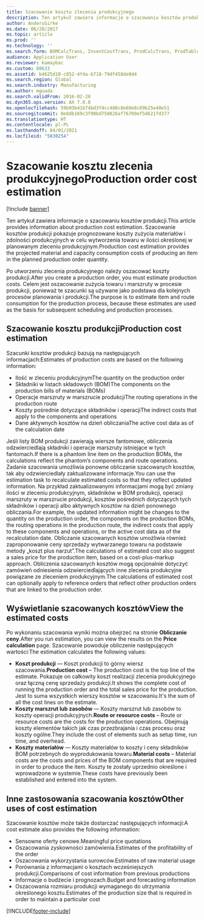 ```yaml
---
title: Szacowanie kosztu zlecenia produkcyjnego
description: Ten artykuł zawiera informacje o szacowaniu kosztów produkcji. Szacowanie kosztów produkcji pokazuje prognozowane koszty zużycia materiałów i zdolności produkcyjnych w celu wytworzenia towaru w ilości określonej w planowanym zleceniu produkcyjnym.
author: AndersGirke
ms.date: 06/20/2017
ms.topic: article
ms.prod: ''
ms.technology: ''
ms.search.form: BOMCalcTrans, InventCostTrans, ProdCalcTrans, ProdTableJour, ProdTableListPage
audience: Application User
ms.reviewer: kamaybac
ms.custom: 80633
ms.assetid: b4625d10-c852-4fda-b718-79df458de0d4
ms.search.region: Global
ms.search.industry: Manufacturing
ms.author: mguada
ms.search.validFrom: 2016-02-28
ms.dyn365.ops.version: AX 7.0.0
ms.openlocfilehash: 59b93b41b74bd3f4cc480c8e60e8c69b25e40e51
ms.sourcegitcommit: 0e8db169c3f90bd750826af76709ef5d621fd377
ms.translationtype: HT
ms.contentlocale: pl-PL
ms.lasthandoff: 04/01/2021
ms.locfileid: "5830254"
---
```

# <a name="production-order-cost-estimation"></a><span data-ttu-id="9a29f-104">Szacowanie kosztu zlecenia produkcyjnego</span><span class="sxs-lookup"><span data-stu-id="9a29f-104">Production order cost estimation</span></span>

[!include [banner](../includes/banner.md)]

<span data-ttu-id="9a29f-105">Ten artykuł zawiera informacje o szacowaniu kosztów produkcji.</span><span class="sxs-lookup"><span data-stu-id="9a29f-105">This article provides information about production cost estimation.</span></span> <span data-ttu-id="9a29f-106">Szacowanie kosztów produkcji pokazuje prognozowane koszty zużycia materiałów i zdolności produkcyjnych w celu wytworzenia towaru w ilości określonej w planowanym zleceniu produkcyjnym.</span><span class="sxs-lookup"><span data-stu-id="9a29f-106">Production cost estimation provides the projected material and capacity consumption costs of producing an item in the planned production order quantity.</span></span> 

<span data-ttu-id="9a29f-107">Po utworzeniu zlecenia produkcyjnego należy oszacować koszty produkcji.</span><span class="sxs-lookup"><span data-stu-id="9a29f-107">After you create a production order, you must estimate production costs.</span></span> <span data-ttu-id="9a29f-108">Celem jest oszacowanie zużycia towaru i marszruty w procesie produkcji, ponieważ te szacunki są używane jako podstawa dla kolejnych procesów planowania i produkcji.</span><span class="sxs-lookup"><span data-stu-id="9a29f-108">The purpose is to estimate item and route consumption for the production process, because these estimates are used as the basis for subsequent scheduling and production processes.</span></span>

## <a name="production-cost-estimation"></a><span data-ttu-id="9a29f-109">Szacowanie kosztu produkcji</span><span class="sxs-lookup"><span data-stu-id="9a29f-109">Production cost estimation</span></span>
<span data-ttu-id="9a29f-110">Szacunki kosztów produkcji bazują na następujących informacjach:</span><span class="sxs-lookup"><span data-stu-id="9a29f-110">Estimates of production costs are based on the following information:</span></span>

-   <span data-ttu-id="9a29f-111">Ilość w zleceniu produkcyjnym</span><span class="sxs-lookup"><span data-stu-id="9a29f-111">The quantity on the production order</span></span>
-   <span data-ttu-id="9a29f-112">Składniki w listach składowych (BOM)</span><span class="sxs-lookup"><span data-stu-id="9a29f-112">The components on the production bills of materials (BOMs)</span></span>
-   <span data-ttu-id="9a29f-113">Operacje marszruty w marszrucie produkcji</span><span class="sxs-lookup"><span data-stu-id="9a29f-113">The routing operations in the production route</span></span>
-   <span data-ttu-id="9a29f-114">Koszty pośrednie dotyczące składników i operacji</span><span class="sxs-lookup"><span data-stu-id="9a29f-114">The indirect costs that apply to the components and operations</span></span>
-   <span data-ttu-id="9a29f-115">Dane aktywnych kosztów na dzień obliczania</span><span class="sxs-lookup"><span data-stu-id="9a29f-115">The active cost data as of the calculation date</span></span>

<span data-ttu-id="9a29f-116">Jeśli listy BOM produkcji zawierają wiersze fantomowe, obliczenia odzwierciedlają składniki i operacje marszruty istniejące w tych fantomach.</span><span class="sxs-lookup"><span data-stu-id="9a29f-116">If there is a phantom line item on the production BOMs, the calculations reflect the phantom’s components and route operations.</span></span> <span data-ttu-id="9a29f-117">Zadanie szacowania umożliwia ponowne obliczanie szacowanych kosztów, tak aby odzwierciedlały zaktualizowane informacje.</span><span class="sxs-lookup"><span data-stu-id="9a29f-117">You can use the estimation task to recalculate estimated costs so that they reflect updated information.</span></span> <span data-ttu-id="9a29f-118">Na przykład zaktualizowanymi informacjami mogą być zmiany ilości w zleceniu produkcyjnym, składników w BOM produkcji, operacji marszruty w marszrucie produkcji, kosztów pośrednich dotyczących tych składników i operacji albo aktywnych kosztów na dzień ponownego obliczania.</span><span class="sxs-lookup"><span data-stu-id="9a29f-118">For example, the updated information might be changes to the quantity on the production order, the components on the production BOMs, the routing operations in the production route, the indirect costs that apply to these components and operations, or the active cost data as of the recalculation date.</span></span> <span data-ttu-id="9a29f-119">Obliczanie szacowanych kosztów umożliwia również zaproponowanie ceny sprzedaży wytwarzanego towaru na podstawie metody „koszt plus narzut”.</span><span class="sxs-lookup"><span data-stu-id="9a29f-119">The calculations of estimated cost also suggest a sales price for the production item, based on a cost-plus-markup approach.</span></span> <span data-ttu-id="9a29f-120">Obliczenia szacowanych kosztów mogą opcjonalnie dotyczyć zamówień odniesienia odzwierciedlających inne zlecenia produkcyjne powiązane ze zleceniem produkcyjnym.</span><span class="sxs-lookup"><span data-stu-id="9a29f-120">The calculations of estimated cost can optionally apply to reference orders that reflect other production orders that are linked to the production order.</span></span>

## <a name="view-the-estimated-costs"></a><span data-ttu-id="9a29f-121">Wyświetlanie szacowanych kosztów</span><span class="sxs-lookup"><span data-stu-id="9a29f-121">View the estimated costs</span></span>
<span data-ttu-id="9a29f-122">Po wykonaniu szacowania wyniki można obejrzeć na stronie **Obliczanie ceny**.</span><span class="sxs-lookup"><span data-stu-id="9a29f-122">After you run estimation, you can view the results on the **Price calculation** page.</span></span> <span data-ttu-id="9a29f-123">Szacowanie powoduje obliczenie następujących wartości:</span><span class="sxs-lookup"><span data-stu-id="9a29f-123">The estimation calculates the following values:</span></span>

-   <span data-ttu-id="9a29f-124">**Koszt produkcji** — Koszt produkcji to górny wiersz szacowania.</span><span class="sxs-lookup"><span data-stu-id="9a29f-124">**Production cost** – The production cost is the top line of the estimate.</span></span> <span data-ttu-id="9a29f-125">Pokazuje on całkowity koszt realizacji zlecenia produkcyjnego oraz łączną cenę sprzedaży produkcji.</span><span class="sxs-lookup"><span data-stu-id="9a29f-125">It shows the complete cost of running the production order and the total sales price for the production.</span></span> <span data-ttu-id="9a29f-126">Jest to suma wszystkich wierszy kosztów w szacowaniu.</span><span class="sxs-lookup"><span data-stu-id="9a29f-126">It's the sum of all the cost lines on the estimate.</span></span>
-   <span data-ttu-id="9a29f-127">**Koszty marszrut lub zasobów** — Koszty marszrut lub zasobów to koszty operacji produkcyjnych.</span><span class="sxs-lookup"><span data-stu-id="9a29f-127">**Route or resource costs** – Route or resource costs are the costs for the production operations.</span></span> <span data-ttu-id="9a29f-128">Obejmują koszty elementów takich jak czas przezbrajania i czas procesu oraz koszty ogólne.</span><span class="sxs-lookup"><span data-stu-id="9a29f-128">They include the cost of elements such as setup time, run time, and overhead.</span></span>
-   <span data-ttu-id="9a29f-129">**Koszty materiałów** — Koszty materiałów to koszty i ceny składników BOM potrzebnych do wyprodukowania towaru.</span><span class="sxs-lookup"><span data-stu-id="9a29f-129">**Material costs** – Material costs are the costs and prices of the BOM components that are required in order to produce the item.</span></span> <span data-ttu-id="9a29f-130">Koszty te zostały uprzednio określone i wprowadzone w systemie.</span><span class="sxs-lookup"><span data-stu-id="9a29f-130">These costs have previously been established and entered into the system.</span></span>

## <a name="other-uses-of-cost-estimation"></a><span data-ttu-id="9a29f-131">Inne zastosowania szacowania kosztów</span><span class="sxs-lookup"><span data-stu-id="9a29f-131">Other uses of cost estimation</span></span>
<span data-ttu-id="9a29f-132">Szacowanie kosztów może także dostarczać następujących informacji:</span><span class="sxs-lookup"><span data-stu-id="9a29f-132">A cost estimate also provides the following information:</span></span>

-   <span data-ttu-id="9a29f-133">Sensowne oferty cenowe.</span><span class="sxs-lookup"><span data-stu-id="9a29f-133">Meaningful price quotations</span></span>
-   <span data-ttu-id="9a29f-134">Oszacowania zyskowności zamówienia.</span><span class="sxs-lookup"><span data-stu-id="9a29f-134">Estimates of the profitability of the order</span></span>
-   <span data-ttu-id="9a29f-135">Oszacowania wykorzystania surowców.</span><span class="sxs-lookup"><span data-stu-id="9a29f-135">Estimates of raw material usage</span></span>
-   <span data-ttu-id="9a29f-136">Porównania z informacjami o kosztach wcześniejszych produkcji.</span><span class="sxs-lookup"><span data-stu-id="9a29f-136">Comparisons of cost information from previous productions</span></span>
-   <span data-ttu-id="9a29f-137">Informacje o budżecie i prognozach.</span><span class="sxs-lookup"><span data-stu-id="9a29f-137">Budget and forecasting information</span></span>
-   <span data-ttu-id="9a29f-138">Oszacowania rozmiaru produkcji wymaganego do utrzymania określonego kosztu.</span><span class="sxs-lookup"><span data-stu-id="9a29f-138">Estimates of the production size that is required in order to maintain a particular cost</span></span>






[!INCLUDE[footer-include](../../includes/footer-banner.md)]